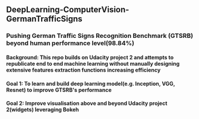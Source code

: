 ## DeepLearning-ComputerVision-GermanTrafficSigns
### Pushing German Traffic Signs Recognition Benchmark (GTSRB) beyond human performance level(98.84%)
#### Background: This repo builds on Udacity project 2 and attempts to republicate end to end machine learning without manually designing extensive features extraction functions increasing efficiency 
#### Goal 1: To learn and build deep learning model(e.g. Inception, VGG, Resnet) to improve GTSRB's performance
#### Goal 2: Improve visualisation above and beyond Udacity project 2(widgets) leveraging Bokeh
